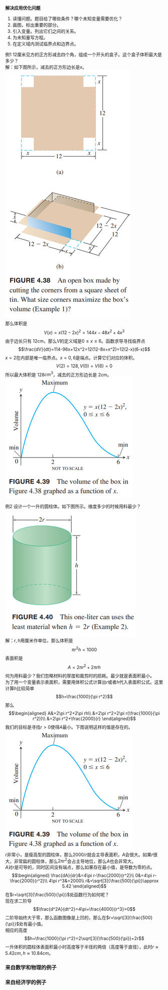 **解决应用优化问题**
1. 读懂问题。题目给了哪些条件？哪个未知变量需要优化？
2. 画图，标出重要的部分。
3. 引入变量。列出它们之间的关系。
4. 为未知量写方程。
5. 在定义域内测试临界点和边界点。

例1 12厘米见方的正方形减去四个角，组成一个开头的盒子。这个盒子体积最大是多少？  
解：如下图所示，减去的正方形边长是$x$。  
![](060.010.png)  
那么体积是
$$V(x)=x(12-2x)^2=144x-48x^2+4x^3$$
由于边长只有 12cm，那么$V$的定义域是$0\leq x\leq 6$。函数求导寻找临界点
$$\frac{dV}{dt}=114-96x+12x^2=12(12-8x+x^2)=12(2-x)(6-x)$$
$x=2$在内部是唯一临界点。$x=0,6$是端点。计算它们对应的体积。
$$V(2)=128,V(0)=V(6)=0$$
所以最大体积是 128$cm^3$，减去的正方形边长是 2cm。  
![](060.020.png)

例2 设计一个一升的圆柱体。如下图所示。维度多少的时候用料最少？  
![](060.030.png)  
解：$r,h$用厘米作单位，那么体积是
$$\pi r^2h=1000$$
表面积是
$$A=2\pi r^2+2\pi rh$$
何为用料最少？我们忽略材料的厚度和裁剪时的损耗。最少就是表面积最小。  
为了用一个变量表示表面积，需要用体积公式计算出$r$或者$h$代入表面积公式。这里计算$h$比较简单
$$h=\frac{1000}{\pi r^2}$$
那么
$$\begin{aligned}
A&=2\pi r^2+2\pi rh\\
&=2\pi r^2+2\pi r(\frac{1000}{\pi r^2})\\
&=2\pi r^2+\frac{2000}{r}
\end{aligned}$$
我们的目标是寻找$r>0$使得$A$最小。下图说明这样的值是存在的。  
![](060.020.png)  
$r$非常小，是瘦高型的圆柱体，那么$2000/r$就会主导表面积，$A$会很大。如果$r$很大，非常扁的圆柱体，那么$2\pi r^2$会占主导地位，那么$A$也会非常大。  
$A$对$r$是可导的，同时区间没有端点，那么如果存在最小值，是导数为零的点。
$$\begin{aligned}
\frac{dA}{dr}&=4\pi r-\frac{2000}{r^2}\\
0&=4\pi r-\frac{2000}{r^2}\\
4\pi r^3&=2000\\
r&=\sqrt[3]{\frac{500}{\pi}}\approx 5.42
\end{aligned}$$
在$r=\sqrt[3]{\frac{500}{\pi}}$处函数行为如何呢？  
现在求二阶导
$$\frac{d^2A}{dt^2}=4\pi+\frac{4000}{r^3}>0$$
二阶导始终大于零，那么函数图像是上凹的，那么在$r=\sqrt[3]{\frac{500}{\pi}}$处有最小值。  
相应的高度
$$h=\frac{1000}{\pi r^2}=2\sqrt[3]{\frac{500}{\pi}}=2r$$
一升体积的圆柱体表面积最小时高度等于半径的两倍（高度等于直径），此时$r\approx 5.42 cm,h\approx 10.84 cm$。

### 来自数学和物理的例子

### 来自经济学的例子
